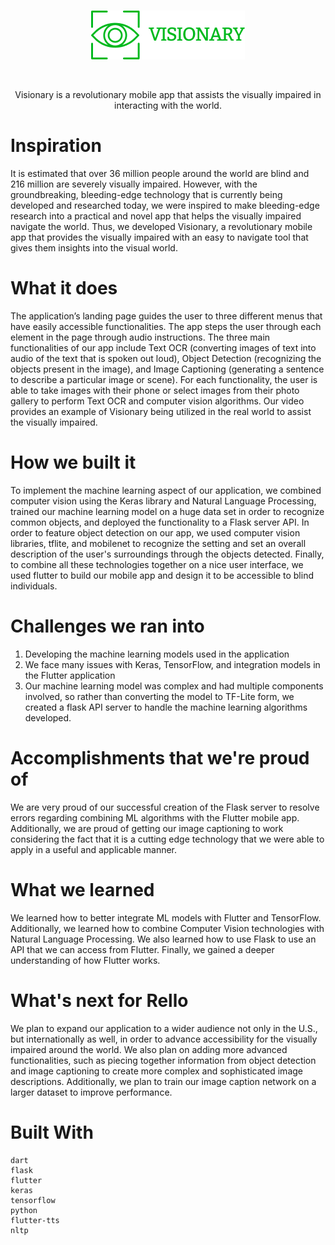 <br />

<p align="middle">
    <img src="https://github.com/antz22/Visionary/blob/master/logo.png" style="margin:0; padding: 0">
</p>

<br />

<p align="middle">
  Visionary is a revolutionary mobile app that assists the visually impaired in interacting with the world.
</p>

# Inspiration
It is estimated that over 36 million people around the world are blind and 216 million are severely visually impaired. However, with the groundbreaking, bleeding-edge technology that is currently being developed and researched today, we were inspired to make bleeding-edge research into a practical and novel app that helps the visually impaired navigate the world. Thus, we developed Visionary, a revolutionary mobile app that provides the visually impaired with an easy to navigate tool that gives them insights into the visual world.

# What it does
The application’s landing page guides the user to three different menus that have easily accessible functionalities. The app steps the user through each element in the page through audio instructions. The three main functionalities of our app include Text OCR (converting images of text into audio of the text that is spoken out loud), Object Detection (recognizing the objects present in the image), and Image Captioning (generating a sentence to describe a particular image or scene). For each functionality, the user is able to take images with their phone or select images from their photo gallery to perform Text OCR and computer vision algorithms. Our video provides an example of Visionary being utilized in the real world to assist the visually impaired.

# How we built it
To implement the machine learning aspect of our application, we combined computer vision using the Keras library and Natural Language Processing, trained our machine learning model on a huge data set in order to recognize common objects, and deployed the functionality to a Flask server API. In order to feature object detection on our app, we used computer vision libraries, tflite, and mobilenet to recognize the setting and set an overall description of the user's surroundings through the objects detected. Finally, to combine all these technologies together on a nice user interface, we used flutter to build our mobile app and design it to be accessible to blind individuals.

# Challenges we ran into
1. Developing the machine learning models used in the application
2. We face many issues with Keras, TensorFlow, and integration models in the Flutter application
3. Our machine learning model was complex and had multiple components involved, so rather than converting the model to TF-Lite form, we created a flask API server to handle the machine learning algorithms developed.

# Accomplishments that we're proud of
We are very proud of our successful creation of the Flask server to resolve errors regarding combining ML algorithms with the Flutter mobile app. Additionally, we are proud of getting our image captioning to work considering the fact that it is a cutting edge technology that we were able to apply in a useful and applicable manner.

# What we learned
We learned how to better integrate ML models with Flutter and TensorFlow. Additionally, we learned how to combine Computer Vision technologies with Natural Language Processing. We also learned how to use Flask to use an API that we can access from Flutter. Finally, we gained a deeper understanding of how Flutter works.

# What's next for Rello
We plan to expand our application to a wider audience not only in the U.S., but internationally as well, in order to advance accessibility for the visually impaired around the world. We also plan on adding more advanced functionalities, such as piecing together information from object detection and image captioning to create more complex and sophisticated image descriptions. Additionally, we plan to train our image caption network on a larger dataset to improve performance.

# Built With

```
dart
flask
flutter
keras
tensorflow
python
flutter-tts
nltp
```

